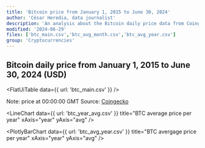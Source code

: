 ```yaml
---
title: 'Bitcoin price from January 1, 2015 to June 30, 2024'
author: 'César Heredia, data journalist'
description: 'An analysis about the Bitcoin daily price data from Coingecko'
modified: '2024-06-29'
files: ['btc_main.csv','btc_avg_month.csv','btc_avg_year.csv']
group: 'Cryptocurrencies'
---
```


## Bitcoin daily price from January 1, 2015 to June 30, 2024 (USD)

<FlatUiTable
  data={{
    url: 'btc_main.csv'
  }}
/>
    
Note: price at 00:00:00 GMT
Source: [Coingecko](https://www.coingecko.com/es/monedas/bitcoin/historical_data)

<LineChart
  data={{
    url: 'btc_year_avg.csv'
  }}
  title="BTC average price per year"
  xAxis="year"
  yAxis="avg"
/>

<PlotlyBarChart
  data={{
    url: 'btc_avg_year.csv'
  }}
  title="BTC avergage price per year"
  xAxis="year"
  yAxis="avg"
/>
